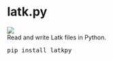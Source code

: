 # latk.py
<img src="./example/logo.png"><br>
Read and write Latk files in Python.
<pre>pip install latkpy</pre>
